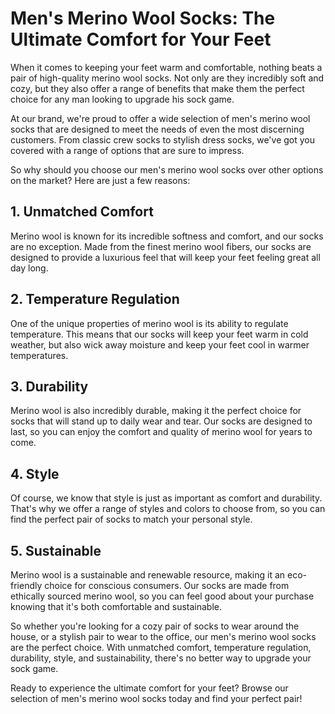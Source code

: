 # Men's Merino Wool Socks: The Ultimate Comfort for Your Feet

When it comes to keeping your feet warm and comfortable, nothing beats a pair of high-quality merino wool socks. Not only are they incredibly soft and cozy, but they also offer a range of benefits that make them the perfect choice for any man looking to upgrade his sock game.

At our brand, we're proud to offer a wide selection of men's merino wool socks that are designed to meet the needs of even the most discerning customers. From classic crew socks to stylish dress socks, we've got you covered with a range of options that are sure to impress.

So why should you choose our men's merino wool socks over other options on the market? Here are just a few reasons:

## 1. Unmatched Comfort

Merino wool is known for its incredible softness and comfort, and our socks are no exception. Made from the finest merino wool fibers, our socks are designed to provide a luxurious feel that will keep your feet feeling great all day long.

## 2. Temperature Regulation

One of the unique properties of merino wool is its ability to regulate temperature. This means that our socks will keep your feet warm in cold weather, but also wick away moisture and keep your feet cool in warmer temperatures.

## 3. Durability

Merino wool is also incredibly durable, making it the perfect choice for socks that will stand up to daily wear and tear. Our socks are designed to last, so you can enjoy the comfort and quality of merino wool for years to come.

## 4. Style

Of course, we know that style is just as important as comfort and durability. That's why we offer a range of styles and colors to choose from, so you can find the perfect pair of socks to match your personal style.

## 5. Sustainable

Merino wool is a sustainable and renewable resource, making it an eco-friendly choice for conscious consumers. Our socks are made from ethically sourced merino wool, so you can feel good about your purchase knowing that it's both comfortable and sustainable.

So whether you're looking for a cozy pair of socks to wear around the house, or a stylish pair to wear to the office, our men's merino wool socks are the perfect choice. With unmatched comfort, temperature regulation, durability, style, and sustainability, there's no better way to upgrade your sock game.

Ready to experience the ultimate comfort for your feet? Browse our selection of men's merino wool socks today and find your perfect pair!